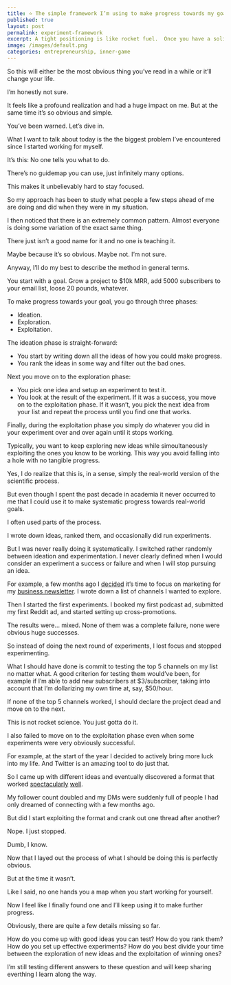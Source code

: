 ```yaml
---
title: ⭐️ The simple framework I’m using to make progress towards my goals
published: true
layout: post
permalink: experiment-framework
excerpt: A tight positioning is like rocket fuel.  Once you have a solid fire going on, it’ll help you get to the next level. 
image: /images/default.png
categories: entrepreneurship, inner-game
---
```


So this will either be the most obvious thing you’ve read in a while or it’ll change your life. 

I’m honestly not sure.

It feels like a profound realization and had a huge impact on me. But at the same time it’s so obvious and simple. 

You’ve been warned. Let’s dive in.

What I want to talk about today is the the biggest problem I’ve encountered since I started working for myself.

It’s this: No one tells you what to do. 

There’s no guidemap you can use, just infinitely many options. 

This makes it unbelievably hard to stay focused. 

So my approach has been to study what people a few steps ahead of me are doing and did when they were in my situation. 

I then noticed that there is an extremely common pattern. Almost everyone is doing some variation of the exact same thing. 

There just isn’t a good name for it and no one is teaching it.

Maybe because it’s so obvious. Maybe not. I’m not sure. 

Anyway, I’ll do my best to describe the method in general terms.

You start with a goal. Grow a project to $10k MRR, add 5000 subscribers to your email list, loose 20 pounds, whatever.

To make progress towards your goal, you go through three phases:

- Ideation.
- Exploration.
- Exploitation.

The ideation phase is straight-forward:

- You start by writing down all the ideas of how you could make progress.
- You rank the ideas in some way and filter out the bad ones.

Next you move on to the exploration phase:

- You pick one idea and setup an experiment to test it.
- You look at the result of the experiment. If it was a success, you move on to the exploitation phase. If it wasn’t, you pick the next idea from your list and repeat the process until you find one that works.

Finally, during the exploitation phase you simply do whatever you did in your experiment over and over again until it stops working. 

Typically, you want to keep exploring new ideas while simoultaneously exploiting the ones you know to be working. This way you avoid falling into a hole with no tangible progress. 

Yes, I do realize that this is, in a sense, simply the real-world version of the scientific process. 

But even though I spent the past decade in academia it never occurred to me that I could use it to make systematic progress towards real-world goals. 

I often used parts of the process. 

I wrote down ideas, ranked them, and occasionally did run experiments. 

But I was never really doing it systematically. I switched rather randomly between ideation and experimentation.  I never clearly defined when I would consider an experiment a success or failure and when I will stop pursuing an idea.

For example, a few months ago I [decided](https://twitter.com/jakobgreenfeld/status/1491074433045643265) it’s time to focus on marketing for my [business newsletter](https://businessbrainstorms.com). I wrote down a list of channels I wanted to explore. 

Then I started the first experiments. I booked my first podcast ad, submitted my first Reddit ad, and started setting up cross-promotions. 

The results were… mixed. None of them was a complete failure, none were obvious huge successes.

So instead of doing the next round of experiments, I lost focus and stopped experimenting.

What I should have done is commit to testing the top 5 channels on my list no matter what. A good criterion for testing them would’ve been, for example if I’m able to add new subscribers at $3/subscriber, taking into account that I’m dollarizing my own time at, say, $50/hour.

If none of the top 5 channels worked, I should declare the project dead and move on to the next.

This is not rocket science. You just gotta do it. 

I also failed to move on to the exploitation phase even when some experiments were very obviously successful. 

For example, at the start of the year I decided to actively bring more luck into my life. And Twitter is an amazing tool to do just that.

So I came up with different ideas and eventually discovered a format that worked [spectacularly](https://twitter.com/jakobgreenfeld/status/1483826592182792193) [well](https://twitter.com/jakobgreenfeld/status/1505938847258927115). 

My follower count doubled and my DMs were suddenly full of people I had only dreamed of connecting with a few months ago. 

But did I start exploiting the format and crank out one thread after another? 

Nope. I just stopped. 

Dumb, I know. 

Now that I layed out the process of what I should be doing this is perfectly obvious.

But at the time it wasn’t. 

Like I said, no one hands you a map when you start working for yourself. 

Now I feel like I finally found one and I’ll keep using it to make further progress.  

Obviously, there are quite a few details missing so far. 

How do you come up with good ideas you can test? How do you rank them? How do you set up effective experiments? How do you best divide your time between the exploration of new ideas and the exploitation of winning ones? 

I’m still testing different answers to these question and will keep sharing everthing I learn along the way.